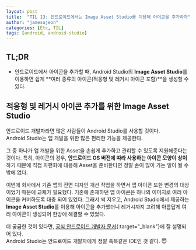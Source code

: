 ```yaml
---
layout: post
title:  "TIL 13: 안드로이드에서는 Image Asset Studio를 이용해 아이콘을 추가하자"
author: "jamesujeon"
categories: [Etc, TIL]
tags: [android, android-studio]
---
```


## TL;DR

- 안드로이드에서 아이콘을 추가할 때,
Android Studio의 **Image Asset Studio**를 이용하면 쉽게 **여러 종류의 아이콘(적응형 및 레거시 아이콘 포함)**을 생성할 수 있다.

## 적응형 및 레거시 아이콘 추가를 위한 Image Asset Studio

안드로이드 개발자라면 많은 사람들이 Android Studio를 사용할 것이다.  
Android Studio는 앱 개발을 위한 많은 편리한 기능을 제공한다.

그 중 하나가 앱 개발을 위한 Asset을 손쉽게 추가하고 관리할 수 있도록 지원해준다는 것이다.
특히, 아이콘의 경우, **안드로이드 OS 버전에 따라 사용하는 아이콘 모양이 상이**하기 때문에
직접 파편화에 대응해 Asset을 준비한다면 정말 손이 많이 가는 일이 될 수 밖에 없다.

이번에 회사에서 기존 앱의 전면 디자인 개선 작업을 하면서 앱 아이콘 또한 변경의 대상이었기 때문에 교체가 필요했다.
기존에 존재하던 앱 아이콘은 하나의 이미지로 여러 아이콘을 커버하도록 대충 되어 있었다.
그래서 싹 지우고, Android Studio에서 제공하는 **Image Asset Studio**를 이용해 아이콘을 추가했더니
레거시까지 고려해 아름답게 여러 아이콘이 생성되어 한방에 해결할 수 있었다.

더 궁금한 것이 있다면, [공식 안드로이드 개발자 문서][공식 안드로이드 개발자 문서]{:target="_blank"}에 잘 설명되어 있다.  
Android Studio는 안드로이드 개발자에게 정말 축복같은 IDE인 것 같다. 😇

[공식 안드로이드 개발자 문서]: https://developer.android.com/studio/write/image-asset-studio#access